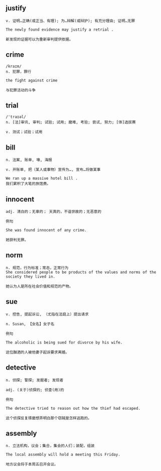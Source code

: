 
## justify
```
v. 证明…正确(或正当、有理); 为…辩解(或辩护); 有充分理由; 证明…无罪

The newly found evidence may justify a retrial .

新发现的证据可以为重新审判提供依据。
```

## crime
```
/kraɪm/
n. 犯罪，罪行

the fight against crime

与犯罪活动的斗争
```

## trial
```
/'traɪəl/
n. [法]审讯, 审判; 试验; 试用; 磨难, 考验; 尝试, 努力; [体]选拔赛

v. 测试；试验；试用
```

## bill
```
n. 法案, 账单, 喙, 海报

v. 开账单, 把（某人或事物）宣传为…, 宣布…将做某事

We ran up a massive hotel bill .
我们累积了大笔的旅馆费。
```
## innocent
```
adj. 清白的；无辜的； 天真的，不谙世故的；无恶意的

例句

She was found innocent of any crime.

她获判无罪。
```
## norm
```
n. 规范，行为标准；常态，正常行为
She considered people to be products of the values and norms of the society they lived in.

她认为人是所在社会价值和规范的产物。
```
## sue
```
v. 控告, 提起诉讼, （尤指在法庭上）提出请求

n. Susan, 【女名】女子名

例句

The alcoholic is being sued for divorce by his wife.

这位酗酒的人被他妻子起诉要求离婚。
```
## detective
```
n. 侦探; 警探; 发掘者; 发现者

adj. (关于)侦探的; 侦查(用)的

例句

The detective tried to reason out how the thief had escaped.

这个侦探反复琢磨想弄明白那个窃贼是怎样逃跑的。
```
## assembly
```
n. 立法机构，议会；集合，集会的人们；装配，组装

The local assembly will hold a meeting this Friday.

地方议会将于本周五召开会议。
```